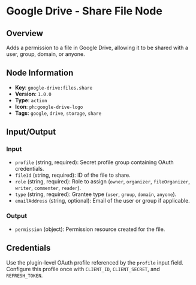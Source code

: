 # Google Drive - Share File Node

## Overview
Adds a permission to a file in Google Drive, allowing it to be shared with a user, group, domain, or anyone.

## Node Information
- **Key**: `google-drive:files.share`
- **Version**: `1.0.0`
- **Type**: `action`
- **Icon**: `ph:google-drive-logo`
- **Tags**: `google`, `drive`, `storage`, `share`

## Input/Output
### Input
- `profile` (string, required): Secret profile group containing OAuth credentials.
- `fileId` (string, required): ID of the file to share.
- `role` (string, required): Role to assign (`owner`, `organizer`, `fileOrganizer`, `writer`, `commenter`, `reader`).
- `type` (string, required): Grantee type (`user`, `group`, `domain`, `anyone`).
- `emailAddress` (string, optional): Email of the user or group if applicable.

### Output
- `permission` (object): Permission resource created for the file.

## Credentials
Use the plugin-level OAuth profile referenced by the `profile` input field. Configure this profile once with `CLIENT_ID`, `CLIENT_SECRET`, and `REFRESH_TOKEN`.
